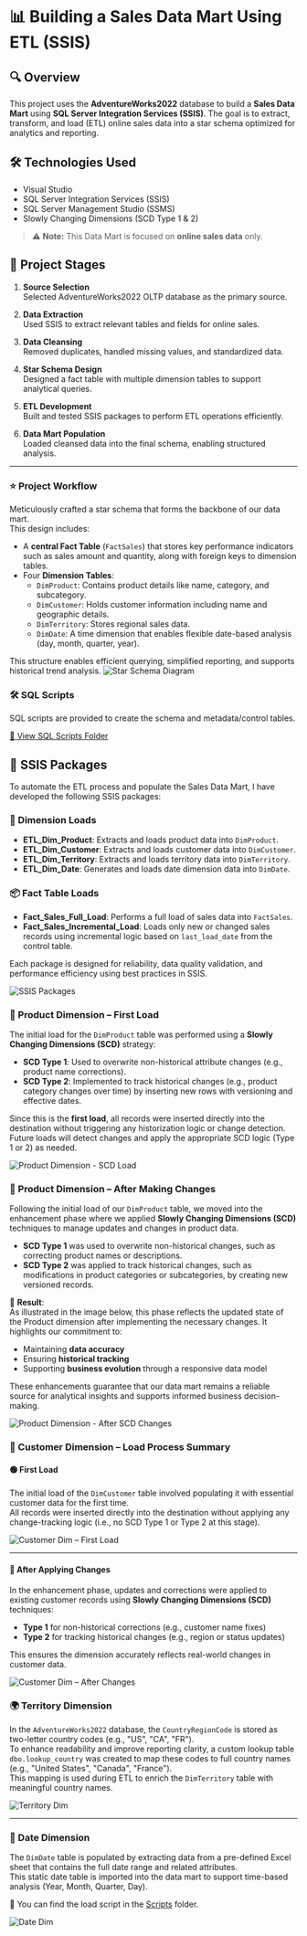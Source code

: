 # 📊 Building a Sales Data Mart Using ETL (SSIS)

## 🔍 Overview
This project uses the **AdventureWorks2022** database to build a **Sales Data Mart** using **SQL Server Integration Services (SSIS)**. The goal is to extract, transform, and load (ETL) online sales data into a star schema optimized for analytics and reporting.

## 🛠️ Technologies Used
- Visual Studio  
- SQL Server Integration Services (SSIS)  
- SQL Server Management Studio (SSMS)  
- Slowly Changing Dimensions (SCD Type 1 & 2)

> ⚠️ **Note:** This Data Mart is focused on **online sales data** only.

## 🚀 Project Stages

1. **Source Selection**  
   Selected AdventureWorks2022 OLTP database as the primary source.

2. **Data Extraction**  
   Used SSIS to extract relevant tables and fields for online sales.

3. **Data Cleansing**  
   Removed duplicates, handled missing values, and standardized data.

4. **Star Schema Design**  
   Designed a fact table with multiple dimension tables to support analytical queries.

5. **ETL Development**  
   Built and tested SSIS packages to perform ETL operations efficiently.

6. **Data Mart Population**  
   Loaded cleansed data into the final schema, enabling structured analysis.

---
### ⭐ Project Workflow

Meticulously crafted a star schema that forms the backbone of our data mart.  
This design includes:

- A **central Fact Table** (`FactSales`) that stores key performance indicators such as sales amount and quantity, along with foreign keys to dimension tables.
- Four **Dimension Tables**:
  - `DimProduct`: Contains product details like name, category, and subcategory.
  - `DimCustomer`: Holds customer information including name and geographic details.
  - `DimTerritory`: Stores regional sales data.
  - `DimDate`: A time dimension that enables flexible date-based analysis (day, month, quarter, year).

This structure enables efficient querying, simplified reporting, and supports historical trend analysis.
![Star Schema Diagram](https://github.com/ManarZeita25/sales-datamart-adventureworks2022/blob/main/images/Schema.png)

### 🛠️ SQL Scripts

SQL scripts are provided to create the schema and metadata/control tables.

[📂 View SQL Scripts Folder](https://github.com/ManarZeita25/sales-datamart-adventureworks2022/tree/main/script)

## 🚀 SSIS Packages

To automate the ETL process and populate the Sales Data Mart, I have developed the following SSIS packages:

### 🧱 Dimension Loads
- **ETL_Dim_Product**: Extracts and loads product data into `DimProduct`.
- **ETL_Dim_Customer**: Extracts and loads customer data into `DimCustomer`.
- **ETL_Dim_Territory**: Extracts and loads territory data into `DimTerritory`.
- **ETL_Dim_Date**: Generates and loads date dimension data into `DimDate`.

### 📦 Fact Table Loads
- **Fact_Sales_Full_Load**: Performs a full load of sales data into `FactSales`.
- **Fact_Sales_Incremental_Load**: Loads only new or changed sales records using incremental logic based on `last_load_date` from the control table.

Each package is designed for reliability, data quality validation, and performance efficiency using best practices in SSIS.

![SSIS Packages](https://github.com/ManarZeita25/sales-datamart-adventureworks2022/blob/main/images/SSIS%20Packages.png)
### 🧩 Product Dimension – First Load

The initial load for the `DimProduct` table was performed using a **Slowly Changing Dimensions (SCD)** strategy:

- **SCD Type 1**: Used to overwrite non-historical attribute changes (e.g., product name corrections).
- **SCD Type 2**: Implemented to track historical changes (e.g., product category changes over time) by inserting new rows with versioning and effective dates.

Since this is the **first load**, all records were inserted directly into the destination without triggering any historization logic or change detection. Future loads will detect changes and apply the appropriate SCD logic (Type 1 or 2) as needed.

![Product Dimension - SCD Load](https://github.com/ManarZeita25/sales-datamart-adventureworks2022/blob/main/images/dim_product.png)
### 🔄 Product Dimension – After Making Changes

Following the initial load of our `DimProduct` table, we moved into the enhancement phase where we applied **Slowly Changing Dimensions (SCD)** techniques to manage updates and changes in product data.

- **SCD Type 1** was used to overwrite non-historical changes, such as correcting product names or descriptions.
- **SCD Type 2** was applied to track historical changes, such as modifications in product categories or subcategories, by creating new versioned records.

📌 **Result**:  
As illustrated in the image below, this phase reflects the updated state of the Product dimension after implementing the necessary changes. It highlights our commitment to:

- Maintaining **data accuracy**
- Ensuring **historical tracking**
- Supporting **business evolution** through a responsive data model

These enhancements guarantee that our data mart remains a reliable source for analytical insights and supports informed business decision-making.

![Product Dimension - After SCD Changes](https://github.com/ManarZeita25/sales-datamart-adventureworks2022/blob/main/images/dim_product%202.png)


### 👥 Customer Dimension – Load Process Summary

#### 🟢 First Load
The initial load of the `DimCustomer` table involved populating it with essential customer data for the first time.  
All records were inserted directly into the destination without applying any change-tracking logic (i.e., no SCD Type 1 or Type 2 at this stage).

![Customer Dim – First Load](https://github.com/ManarZeita25/sales-datamart-adventureworks2022/blob/main/images/dim_customer.png)

---

#### 🔄 After Applying Changes
In the enhancement phase, updates and corrections were applied to existing customer records using **Slowly Changing Dimensions (SCD)** techniques:

- **Type 1** for non-historical corrections (e.g., customer name fixes)
- **Type 2** for tracking historical changes (e.g., region or status updates)

This ensures the dimension accurately reflects real-world changes in customer data.

![Customer Dim – After Changes](https://github.com/ManarZeita25/sales-datamart-adventureworks2022/blob/main/images/dim_customer%202.png)

### 🌍 Territory Dimension 

In the `AdventureWorks2022` database, the `CountryRegionCode` is stored as two-letter country codes (e.g., "US", "CA", "FR").  
To enhance readability and improve reporting clarity, a custom lookup table `dbo.lookup_country` was created to map these codes to full country names (e.g., "United States", "Canada", "France").  
This mapping is used during ETL to enrich the `DimTerritory` table with meaningful country names.

![Territory Dim ](https://github.com/ManarZeita25/sales-datamart-adventureworks2022/blob/main/images/dim_Territory.png)


---

### 📅 Date Dimension

The `DimDate` table is populated by extracting data from a pre-defined Excel sheet that contains the full date range and related attributes.  
This static date table is imported into the data mart to support time-based analysis (Year, Month, Quarter, Day).

📄 You can find the load script in the [Scripts](https://github.com/ManarZeita25/sales-datamart-adventureworks2022/blob/main/script/dim_date_populate_table.xls) folder.

![Date Dim ](https://github.com/ManarZeita25/sales-datamart-adventureworks2022/blob/main/images/dim_date.png)



